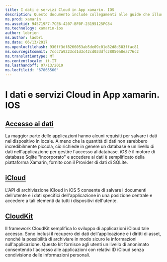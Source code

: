 ```yaml
---
title: I dati e servizi Cloud in App xamarin. IOS
description: Questo documento include collegamenti alle guide che illustrano come lavorare con dati locali, iCloud e CloudKit in un'app xamarin. IOS.
ms.prod: xamarin
ms.assetid: 945719F7-7CE6-4207-BF0F-23195125FC84
ms.technology: xamarin-ios
author: lobrien
ms.author: laobri
ms.date: 06/13/2017
ms.openlocfilehash: 930ff3df8266053ab5de09c01d82d8d583ffac81
ms.sourcegitcommit: 7ccc7a9223cd1d3c42cd03ddfc28050a8ea776c2
ms.translationtype: MT
ms.contentlocale: it-IT
ms.lasthandoff: 07/13/2019
ms.locfileid: "67865560"
---
```

# <a name="data-and-cloud-services-in-xamarinios-apps"></a>I dati e servizi Cloud in App xamarin. IOS

## <a name="data-accessiosdata-clouddataindexmd"></a>[Accesso ai dati](~/ios/data-cloud/data/index.md)

La maggior parte delle applicazioni hanno alcuni requisiti per salvare i dati nel dispositivo in locale. A meno che la quantità di dati non sarebbero incredibilmente piccola, ciò richiede in genere un database e un livello di dati nell'applicazione per gestire l'accesso al database. iOS è il motore di database Sqlite "incorporato" e accedere ai dati è semplificato della piattaforma Xamarin, fornito con il Provider di dati di SQLite.

## <a name="icloudiosdata-cloudintroduction-to-icloudmd"></a>[iCloud](~/ios/data-cloud/introduction-to-icloud.md)

L'API di archiviazione iCloud in iOS 5 consente di salvare i documenti dell'utente e i dati specifici dell'applicazione in una posizione centrale e accedere a tali elementi da tutti i dispositivi dell'utente.

## <a name="cloudkitiosdata-cloudintro-to-cloudkitmd"></a>[CloudKit](~/ios/data-cloud/intro-to-cloudkit.md)

Il framework CloudKit semplifica lo sviluppo di applicazioni iCloud tale accesso. Sono inclusi il recupero dei dati dell'applicazione e i diritti di asset, nonché la possibilità di archiviare in modo sicuro le informazioni sull'applicazione. Questo kit fornisce agli utenti un livello di anonimato consentendo l'accesso alle applicazioni con relativi ID iCloud senza condivisione delle informazioni personali.
